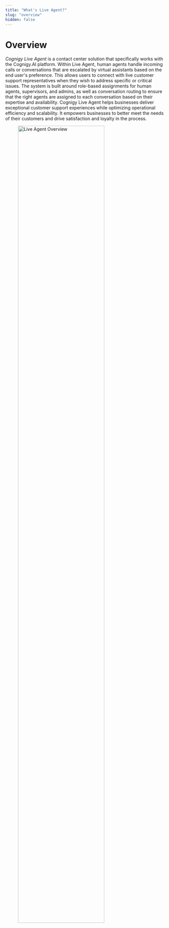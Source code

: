 ```yaml
---
title: "What's Live Agent?" 
slug: "overview" 
hidden: false 
---
```


# Overview

_Cognigy Live Agent_ is a contact center solution that specifically works with the Cognigy.AI platform.
Within Live Agent, human agents handle incoming calls or conversations that are escalated by virtual assistants based on the end user's preference.
This allows users to connect with live customer support representatives when they wish to address specific or critical issues.
The system is built around role-based assignments for human agents, supervisors, and admins, as well as conversation routing to ensure that the right agents are assigned to each conversation based on their expertise and availability.
Cognigy Live Agent helps businesses deliver exceptional customer support experiences while optimizing operational efficiency and scalability. It empowers businesses to better meet the needs of their customers and drive satisfaction and loyalty in the process.

<figure>
    <img src="../../../_assets/live-agent/LA-overview.png" alt="Live Agent Overview" width="80%">
</figure>


